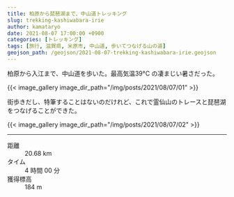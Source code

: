 ```yaml
---
title: 柏原から琵琶湖まで、中山道トレッキング
slug: trekking-kashiwabara-irie
author: kamataryo
date: 2021-08-07 17:00:00 +0900
categories: [トレッキング]
tags: [旅行, 滋賀県, 米原市, 中山道, 歩いてつなげる山の道]
geojson_path: /geojson/2021-08-07-trekking-kashiwabara-irie.geojson
---
```


柏原から入江まで、中山道を歩いた。最高気温39°C の凄まじい暑さだった。

{{< image_gallery image_dir_path="/img/posts/2021/08/07/01" >}}

街歩きだし、特筆することはないのだけれど、これで霊仙山のトレースと琵琶湖をつなげることができた。

{{< image_gallery image_dir_path="/img/posts/2021/08/07/02" >}}

---
<dl>
<dt>距離</dt><dd>20.68 km</dd>
<dt>タイム</dt><dd>4 時間 00 分</dd>
<dt>獲得標高</dt><dd>184 m</dd>
</dl>
